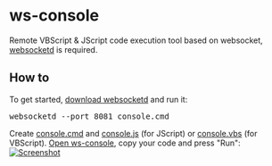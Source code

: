 ws-console
==========

Remote VBScript & JScript code execution tool based on websocket, <a href="https://github.com/joewalnes/websocketd">websocketd</a> is required.

How to
----------

To get started, <a href="https://github.com/joewalnes/websocketd/wiki/Download-and-install">download websocketd</a> and run it:
<pre>websocketd --port 8081 console.cmd</pre>
Create <a href="https://github.com/dab00/ws-console/blob/master/console.cmd">console.cmd</a> and 
<a href="https://github.com/dab00/ws-console/blob/master/console.js">console.js</a> (for JScript) or 
<a href="https://github.com/dab00/ws-console/blob/master/console.vbs">console.vbs</a> (for VBScript). 
<a href="http://dab00.gweb.io/WS-console.html">Open ws-console</a>, copy your code and press "Run":
<a href="https://github.com/dab00/ws-console/raw/master/screenshot.png" target="_blank">
<img src="https://github.com/dab00/ws-console/raw/master/screenshot.png" alt="Screenshot" style="max-width:100%;"></a>